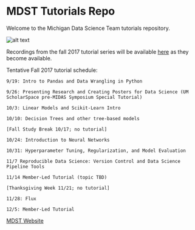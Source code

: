 # MDST Tutorials Repo

Welcome to the Michigan Data Science Team tutorials repository.

![alt text](https://github.com/MichiganDataScienceTeam/tutorials/blob/master/img/signature-informal.png "MDST Logo")


Recordings from the fall 2017 tutorial series will be available [here](http://leccap.engin.umich.edu/leccap/site/qrbkcawjkoyut2llnkr) as they become available.

Tentative Fall 2017 tutorial schedule:

```
9/19: Intro to Pandas and Data Wrangling in Python

9/26: Presenting Research and Creating Posters for Data Science (UM ScholarSpace pre-MIDAS Symposium Special Tutorial)

10/3: Linear Models and Scikit-Learn Intro

10/10: Decision Trees and other tree-based models

[Fall Study Break 10/17; no tutorial]

10/24: Introduction to Neural Networks

10/31: Hyperparameter Tuning, Regularization, and Model Evaluation

11/7 Reproducible Data Science: Version Control and Data Science Pipeline Tools

11/14 Member-Led Tutorial (topic TBD)

[Thanksgiving Week 11/21; no tutorial]

11/28: Flux

12/5: Member-Led Tutorial
```

[MDST Website](mdst.eecs.umich.edu)
